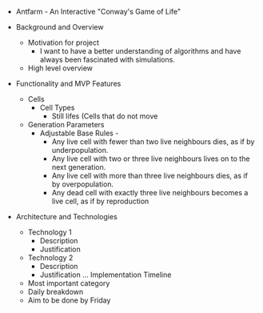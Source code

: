* Antfarm - An Interactive "Conway's Game of Life"
* Background and Overview
    * Motivation for project
      * I want to have a better understanding of algorithms and have always been fascinated with simulations. 
    * High level overview
    
* Functionality and MVP Features
    * Cells 
       * Cell Types 
         * Still lifes (Cells that do not move
    * Generation Parameters
      * Adjustable Base Rules - 
         - Any live cell with fewer than two live neighbours dies, as if by underpopulation.
         - Any live cell with two or three live neighbours lives on to the next generation.     
         - Any live cell with more than three live neighbours dies, as if by overpopulation.
         - Any dead cell with exactly three live neighbours becomes a live cell, as if by reproduction
* Architecture and Technologies
    * Technology 1
        * Description
        * Justification
    * Technology 2
        * Description
        * Justification
    ...
Implementation Timeline
    * Most important category
    * Daily breakdown
    * Aim to be done by Friday
